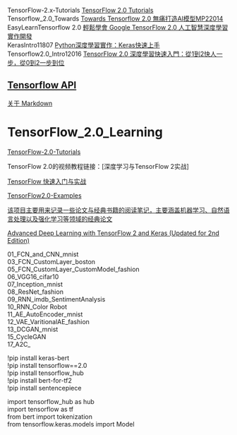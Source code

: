 
TensorFlow-2.x-Tutorials  [TensorFlow 2.0 Tutorials](https://github.com/dragen1860/TensorFlow-2.x-Tutorials)  
Tensorflow_2.0_Towards  [Towards Tensorflow 2.0 無痛打造AI模型MP22014](http://www.drmaster.com.tw/Bookinfo.asp?BookID=MP22014)  
EasyLearnTensorflow 2.0  [輕鬆學會 Google TensorFlow 2.0 人工智慧深度學習實作開發](https://github.com/taipeitechmmslab/MMSLAB-TF2)  
KerasIntro11807  [Python深度學習實作：Keras快速上手](http://www.drmaster.com.tw/Bookinfo.asp?BookID=MP11807)  
Tensorflow2.0_Intro12016  [TensorFlow 2.0 深度學習快速入門：從1到2快人一步，從0到2一步到位](http://www.drmaster.com.tw/bookinfo.asp?BookID=MP12016)










## [Tensorflow API](https://www.tensorflow.org/api_docs/python/tf/transpose)

[关于 Markdown](https://xianbai.me/learn-md/article/syntax/paragraphs-and-line-breaks.html)  

# TensorFlow_2.0_Learning  

[TensorFlow-2.0-Tutorials](https://github.com/dragen1860/TensorFlow-2.x-Tutorials)  

TensorFlow 2.0的视频教程链接：[深度学习与TensorFlow 2实战]  

[TensorFlow 快速入门与实战](https://github.com/DjangoPeng/tensorflow-101)  
 
[TensorFlow2.0-Examples](https://github.com/YunYang1994/TensorFlow2.0-Examples)  
 
 [该项目主要用来记录一些论文与经典书籍的阅读笔记，主要涵盖机器学习、自然语言处理以及强化学习等领域的经典论文](https://github.com/NELSONZHAO/paper-learning-and-notes)  

[Advanced Deep Learning with TensorFlow 2 and Keras (Updated for 2nd Edition)](https://github.com/PacktPublishing/Advanced-Deep-Learning-with-Keras)



01_FCN_and_CNN_mnist  
03_FCN_CustomLayer_boston  
05_FCN_CustomLayer_CustomModel_fashion  
06_VGG16_cifar10  
07_Inception_mnist  
08_ResNet_fashion  
09_RNN_imdb_SentimentAnalysis  
10_RNN_Color Robot  
11_AE_AutoEncoder_mnist  
12_VAE_VaritionalAE_fashion  
13_DCGAN_mnist  
15_CycleGAN  
17_A2C_  





!pip install keras-bert  
!pip install tensorflow==2.0  
!pip install tensorflow_hub  
!pip install bert-for-tf2  
!pip install sentencepiece  


import tensorflow_hub as hub  
import tensorflow as tf  
from bert import tokenization  
from tensorflow.keras.models import Model   
